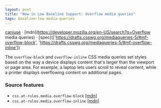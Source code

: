 ```yaml
---
layout: post
title: "New in Low Baseline Support: Overflow media queries"
tags: baseline-low media-queries
---
```


[caniuse](https://caniuse.com/?search=overflow) · [mdn](https://developer.mozilla.org/en-US/search?q=Overflow media queries) · [spec](['https://drafts.csswg.org/mediaqueries-5/#mf-overflow-block', 'https://drafts.csswg.org/mediaqueries-5/#mf-overflow-inline'])

The `overflow-block` and `overflow-inline` CSS media queries set styles based on the way a device displays content that's larger than the viewport or page area. For example, a laptop lets users scroll to reveal content, while a printer displays overflowing content on additional pages.

### Source features

- ``css.at-rules.media.overflow-block`` [[mdn]](https://developer.mozilla.org/en-US/search?q=css.at-rules.media.overflow-block)
- ``css.at-rules.media.overflow-inline`` [[mdn]](https://developer.mozilla.org/en-US/search?q=css.at-rules.media.overflow-inline)
